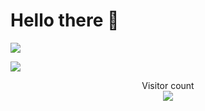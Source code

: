 # Hello there 👋

![](https://github.com/halfrost/halfrost/blob/master/icons/header_1.png)



    
<a href=#><img src="contributions.svg"></a>

<p align="center"> 
  Visitor count<br>
  <img src="https://profile-counter.glitch.me/Lele962/count.svg" />
</p>
